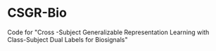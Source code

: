 # CSGR-Bio

Code for "Cross -Subject Generalizable Representation Learning with Class-Subject Dual Labels for Biosignals"
